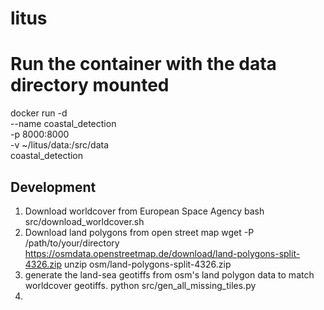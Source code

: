 # litus
# Run the container with the data directory mounted
docker run -d \
  --name coastal_detection \
  -p 8000:8000 \
  -v ~/litus/data:/src/data \
  coastal_detection

## Development
1. Download worldcover from European Space Agency
bash src/download_worldcover.sh
2. Download land polygons from open street map
wget -P /path/to/your/directory https://osmdata.openstreetmap.de/download/land-polygons-split-4326.zip
unzip osm/land-polygons-split-4326.zip
3. generate the land-sea geotiffs from osm's land polygon data to match worldcover geotiffs.
python src/gen_all_missing_tiles.py
4.